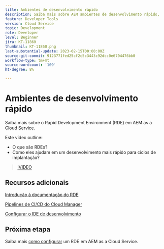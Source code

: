 ```yaml
---
title: Ambientes de desenvolvimento rápido
description: Saiba mais sobre AEM ambientes de desenvolvimento rápido, quais são e como eles podem ajudar no desenvolvimento mais rápido para ciclos de implantação.
feature: Developer Tools
version: Cloud Service
topic: Development
role: Developer
level: Beginner
jira: KT-11860
thumbnail: KT-11860.png
last-substantial-update: 2023-02-15T00:00:00Z
source-git-commit: 9123771fed25cf2c5c3443c92dcc0e6704476bb0
workflow-type: tm+mt
source-wordcount: '109'
ht-degree: 8%

---
```



# Ambientes de desenvolvimento rápido

Saiba mais sobre o Rapid Development Environment (RDE) em AEM as a Cloud Service.

Este vídeo outline:

- O que são RDEs?
- Como eles ajudam em um desenvolvimento mais rápido para ciclos de implantação?

>[!VIDEO](https://video.tv.adobe.com/v/3414128/?quality=12&learn=on)

## Recursos adicionais


[Introdução à documentação do RDE](https://experienceleague.adobe.com/docs/experience-manager-cloud-service/content/implementing/developing/rapid-development-environments.html#introduction)

[Pipelines de CI/CD do Cloud Manager](https://experienceleague.adobe.com/docs/experience-manager-cloud-service/content/implementing/using-cloud-manager/cicd-pipelines/introduction-ci-cd-pipelines.html)

[Configurar o IDE de desenvolvimento](https://experienceleague.adobe.com/docs/experience-manager-learn/cloud-service/local-development-environment-set-up/development-tools.html)

## Próxima etapa

Saiba mais [como configurar](./how-to-setup.md) um RDE em AEM as a Cloud Service.
